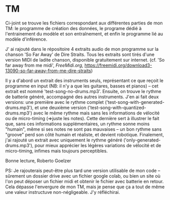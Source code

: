 # TM
Ci-joint se trouve les fichiers correspondant aux différentes parties de mon TM: le programme de création des données, le programe dédié à l'entrainement du modèle et son entraînement, et enfin le programme lié au modèle d'inférence.

J' ai rajouté dans le répositoire 4 extraits audio de mon programme sur la chanson 'So Far Away' de Dire Straits.
Tous les extraits sont tirés d'une version MIDI de ladite chanson, disponible gratuitement sur internet.
(cf. 'So far away from me midi', _FreeMidi.org_, https://freemidi.org/download3-13090-so-far-away-from-me-dire-straits)

Il y a d'abord un extrait des instruments seuls, représentant ce que reçoit le programme en input (NB: il n'y a que les guitares, basses et pianos) – cet extrait est nommé 'test-song-no-drums.mp3'.
Ensuite, on trouve le rythme de batterie généré, accompagné des autres instruments. J'en ai fait deux versions: une première avec le rythme complet ('test-song-with-generated-drums.mp3'), et une deuxième version ('test-song-with-quantized-drums.mp3') avec le même rythme mais sans les informations de vélocité ou de micro-timing (=>juste les notes). Cette dernière sert à illustrer le fait que, sans ces informations supplémentaires, un rythme sonne moins "humain", même si ses notes ne sont pas mauvaises – un bon rythme sans "groove" perd son côté humain et réaliste, et devient robotique.
Finalement, j'ai rajouté un extrait avec uniquement le rythme généré ('only-generated-drums.mp3'), pour mieux apprécier les légères variations de vélocité et de micro-timing, infimes mais toujours perceptibles.


Bonne lecture,
Roberto Goelzer


PS: Je rajouterais peut-être plus tard une version utilisable de mon code – sûrement un dossier drive avec un fichier google colab, ou bien un site où l'on peut déposer un fichier midi et obtenir le fichier avec batterie en retour. 
Cela dépasse l'envergure de mon TM, mais je pense que ça a tout de même une valeur instructuve non-négligeable.
J'y réfléchirai.
